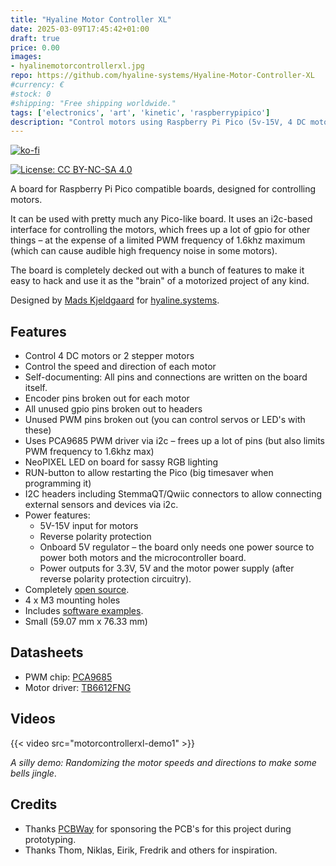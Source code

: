 ```yaml
---
title: "Hyaline Motor Controller XL"
date: 2025-03-09T17:45:42+01:00
draft: true
price: 0.00
images:
- hyalinemotorcontrollerxl.jpg
repo: https://github.com/hyaline-systems/Hyaline-Motor-Controller-XL
#currency: €
#stock: 0
#shipping: "Free shipping worldwide."
tags: ['electronics', 'art', 'kinetic', 'raspberrypipico']
description: "Control motors using Raspberry Pi Pico (5v-15V, 4 DC motors or 2 stepper motors)."
---
```


[![ko-fi](https://ko-fi.com/img/githubbutton_sm.svg)](https://ko-fi.com/X8X6RXV10)

[![License: CC BY-NC-SA 4.0](https://img.shields.io/badge/License-CC_BY--NC--SA_4.0-lightgrey.svg)](https://creativecommons.org/licenses/by-nc-sa/4.0/)


A board for Raspberry Pi Pico compatible boards, designed for controlling motors.

It can be used with pretty much any Pico-like board. It uses an i2c-based interface for controlling the motors, which frees up a lot of gpio for other things – at the expense of a limited PWM frequency of 1.6khz maximum (which can cause audible high frequency noise in some motors). 

The board is completely decked out with a bunch of features to make it easy to hack and use it as the "brain" of a motorized project of any kind.

Designed by [Mads Kjeldgaard](https://madskjeldgaard.dk) for [hyaline.systems](https://hyaline.systems).

## Features

- Control 4 DC motors or 2 stepper motors
- Control the speed and direction of each motor
- Self-documenting: All pins and connections are written on the board itself.
- Encoder pins broken out for each motor
- All unused gpio pins broken out to headers
- Unused PWM pins broken out (you can control servos or LED's with these)
- Uses PCA9685 PWM driver via i2c – frees up a lot of pins (but also limits PWM frequency to 1.6khz max)
- NeoPIXEL LED on board for sassy RGB lighting
- RUN-button to allow restarting the Pico (big timesaver when programming it)
- I2C headers including StemmaQT/Qwiic connectors to allow connecting external sensors and devices via i2c.
- Power features:
    - 5V-15V input for motors
    - Reverse polarity protection
    - Onboard 5V regulator – the board only needs one power source to power both motors and the microcontroller board.
    - Power outputs for 3.3V, 5V and the motor power supply (after reverse polarity protection circuitry).
- Completely [open source](https://github.com/hyaline-systems/Hyaline-Motor-Controller-XL).
- 4 x M3 mounting holes
- Includes [software examples](https://github.com/hyaline-systems/Hyaline-Motor-Controller-XL/tree/main/software/examples).
- Small (59.07 mm x 76.33 mm)

## Datasheets

- PWM chip: [PCA9685](https://www.nxp.com/docs/en/data-sheet/PCA9685.pdf)
- Motor driver: [TB6612FNG](https://cdn.sparkfun.com/assets/0/1/b/b/3/TB6612FNG.pdf)


## Videos

{{< video src="motorcontrollerxl-demo1" >}}

*A silly demo: Randomizing the motor speeds and directions to make some bells jingle*.

## Credits

- Thanks [PCBWay](https://pcbway.com/) for sponsoring the PCB's for this project during prototyping.
- Thanks Thom, Niklas, Eirik, Fredrik and others for inspiration.

